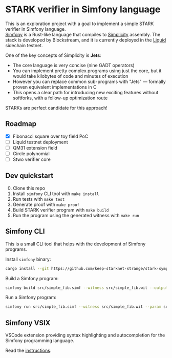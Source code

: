 # STARK verifier in Simfony language

This is an exploration project with a goal to implement a simple STARK verifier in Simfony language.   
[Simfony](https://github.com/BlockstreamResearch/simfony) is a Rust-like language that compiles to [Simplicity](https://github.com/BlockstreamResearch/simplicity) assembly. The stack is developed by Blockstream, and it is currently deployed in the [Liquid](https://liquidtestnet.com/) sidechain testnet.

One of the key concepts of Simplicity is **Jets**:
- The core language is very concise (nine GADT operators)
- You can implement pretty complex programs using just the core, but it would take kilobytes of code and minutes of execution
- However you can replace common sub-programs with "Jets" — formally proven equivalent implementations in C
- This opens a clear path for introducing new exciting features without softforks, with a follow-up optimization route

STARKs are perfect candidate for this approach!

## Roadmap

- [x] Fibonacci square over toy field PoC
- [ ] Liquid testnet deployment
- [ ] QM31 extension field
- [ ] Circle polynomial
- [ ] Stwo verifier core

## Dev quickstart

0. Clone this repo
1. Install `simfony` CLI tool with `make install`
2. Run tests with `make test`
3. Generate proof with `make proof`
4. Build STARK verifier program with `make build`
5. Run the program using the generated witness with `make run`

## Simfony CLI

This is a small CLI tool that helps with the development of Simfony programs.

Install `simfony` binary:

```bash
cargo install --git https://github.com/keep-starknet-strange/stark-symphony simfony-cli
```

Build a Simfony program:

```bash
simfony build src/simple_fib.simf --witness src/simple_fib.wit --output-path src/simple_fib.bin
```

Run a Simfony program:

```bash
simfony run src/simple_fib.simf --witness src/simple_fib.wit --param src/simple_fib.param
```

## Simfony VSIX

VSCode extension providing syntax highlighting and autocompletion for the Simfony programming language.

Read the [instructions](./simfony-vsix/README.md).
